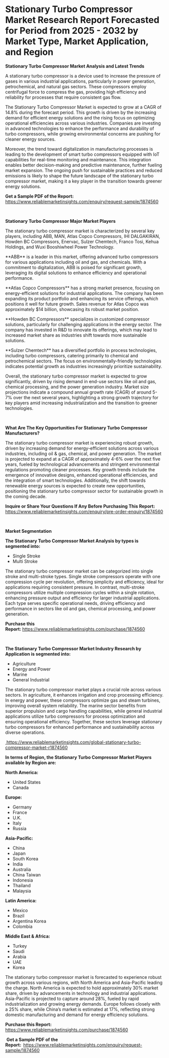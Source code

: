 <p><h1>Stationary Turbo Compressor Market Research Report Forecasted for Period from 2025 -  2032 by Market Type, Market Application, and Region</h1></p><p><strong>Stationary Turbo Compressor Market Analysis and Latest Trends</strong></p>
<p><p>A stationary turbo compressor is a device used to increase the pressure of gases in various industrial applications, particularly in power generation, petrochemical, and natural gas sectors. These compressors employ centrifugal force to compress the gas, providing high efficiency and reliability for processes that require consistent gas flow.</p><p>The Stationary Turbo Compressor Market is expected to grow at a CAGR of 14.8% during the forecast period. This growth is driven by the increasing demand for efficient energy solutions and the rising focus on optimizing operational efficiencies across various industries. Companies are investing in advanced technologies to enhance the performance and durability of turbo compressors, while growing environmental concerns are pushing for cleaner energy sources.</p><p>Moreover, the trend toward digitalization in manufacturing processes is leading to the development of smart turbo compressors equipped with IoT capabilities for real-time monitoring and maintenance. This integration enables better decision-making and predictive maintenance, further fueling market expansion. The ongoing push for sustainable practices and reduced emissions is likely to shape the future landscape of the stationary turbo compressor market, making it a key player in the transition towards greener energy solutions.</p></p>
<p><strong>Get a Sample PDF of the Report:&nbsp;</strong> <a href="https://www.reliablemarketinsights.com/enquiry/request-sample/1874560?utm_campaign=2193&utm_medium=2&utm_source=Github&utm_content=ia&utm_term=12042025&utm_id=stationary-turbo-compressor">https://www.reliablemarketinsights.com/enquiry/request-sample/1874560</a></p>
<p>&nbsp;</p>
<p><strong>Stationary Turbo Compressor Major Market Players</strong></p>
<p><p>The stationary turbo compressor market is characterized by several key players, including ABB, MAN, Atlas Copco Compressors, IHI DALGAKIRAN, Howden BC Compressors, Enervac, Sulzer Chemtech, Franco Tosi, Kehua Holdings, and Wuxi Booshiwheel Power Technology. </p><p>**ABB** is a leader in this market, offering advanced turbo compressors for various applications including oil and gas, and chemicals. With a commitment to digitalization, ABB is poised for significant growth, leveraging its digital solutions to enhance efficiency and operational performance. </p><p>**Atlas Copco Compressors** has a strong market presence, focusing on energy-efficient solutions for industrial applications. The company has been expanding its product portfolio and enhancing its service offerings, which positions it well for future growth. Sales revenue for Atlas Copco was approximately $14 billion, showcasing its robust market position.</p><p>**Howden BC Compressors** specializes in customized compressor solutions, particularly for challenging applications in the energy sector. The company has invested in R&D to innovate its offerings, which may lead to increased market share as industries shift towards more sustainable solutions.</p><p>**Sulzer Chemtech** has a diversified portfolio in process technologies, including turbo compressors, catering primarily to chemical and petrochemical sectors. The focus on environmentally-friendly technologies indicates potential growth as industries increasingly prioritize sustainability.</p><p>Overall, the stationary turbo compressor market is expected to grow significantly, driven by rising demand in end-use sectors like oil and gas, chemical processing, and the power generation industry. Market size projections indicate a compound annual growth rate (CAGR) of around 5-7% over the next several years, highlighting a strong growth trajectory for key players amid increasing industrialization and the transition to greener technologies.</p></p>
<p>&nbsp;</p>
<p><strong>What Are The Key Opportunities For Stationary Turbo Compressor Manufacturers?</strong></p>
<p><p>The stationary turbo compressor market is experiencing robust growth, driven by increasing demand for energy-efficient solutions across various industries, including oil & gas, chemical, and power generation. The market is projected to expand at a CAGR of approximately 4-6% over the next five years, fueled by technological advancements and stringent environmental regulations promoting cleaner processes. Key growth trends include the emergence of innovative designs, enhanced operational efficiencies, and the integration of smart technologies. Additionally, the shift towards renewable energy sources is expected to create new opportunities, positioning the stationary turbo compressor sector for sustainable growth in the coming decade.</p></p>
<p><strong>Inquire or Share Your Questions If Any Before Purchasing This Report:</strong> <a href="https://www.reliablemarketinsights.com/enquiry/pre-order-enquiry/1874560?utm_campaign=2193&utm_medium=2&utm_source=Github&utm_content=ia&utm_term=12042025&utm_id=stationary-turbo-compressor">https://www.reliablemarketinsights.com/enquiry/pre-order-enquiry/1874560</a></p>
<p>&nbsp;</p>
<p><strong>Market Segmentation</strong></p>
<p><strong>The Stationary Turbo Compressor Market Analysis by types is segmented into:</strong></p>
<p><ul><li>Single Stroke</li><li>Multi Stroke</li></ul></p>
<p><p>The stationary turbo compressor market can be categorized into single stroke and multi-stroke types. Single stroke compressors operate with one compression cycle per revolution, offering simplicity and efficiency, ideal for applications requiring consistent pressure. In contrast, multi-stroke compressors utilize multiple compression cycles within a single rotation, enhancing pressure output and efficiency for larger industrial applications. Each type serves specific operational needs, driving efficiency and performance in sectors like oil and gas, chemical processing, and power generation.</p></p>
<p><strong>Purchase this Report:&nbsp;</strong><a href="https://www.reliablemarketinsights.com/purchase/1874560?utm_campaign=2193&utm_medium=2&utm_source=Github&utm_content=ia&utm_term=12042025&utm_id=stationary-turbo-compressor">https://www.reliablemarketinsights.com/purchase/1874560</a></p>
<p>&nbsp;</p>
<p><strong>The Stationary Turbo Compressor Market Industry Research by Application is segmented into:</strong></p>
<p><ul><li>Agriculture</li><li>Energy and Power</li><li>Marine</li><li>General Industrial</li></ul></p>
<p><p>The stationary turbo compressor market plays a crucial role across various sectors. In agriculture, it enhances irrigation and crop processing efficiency. In energy and power, these compressors optimize gas and steam turbines, improving overall system reliability. The marine sector benefits from superior propulsion and cargo handling capabilities, while general industrial applications utilize turbo compressors for process optimization and ensuring operational efficiency. Together, these sectors leverage stationary turbo compressors for enhanced performance and sustainability across diverse operations.</p></p>
<p><a href="https://www.reliablemarketinsights.com/global-stationary-turbo-compressor-market-r1874560?utm_campaign=2193&utm_medium=2&utm_source=Github&utm_content=ia&utm_term=12042025&utm_id=stationary-turbo-compressor">&nbsp;https://www.reliablemarketinsights.com/global-stationary-turbo-compressor-market-r1874560</a></p>
<p><strong>In terms of Region, the Stationary Turbo Compressor Market Players available by Region are:</strong></p>
<p>
    <p> <strong> North America: </strong>
        <ul>
            <li>United States</li>
            <li>Canada</li>
        </ul>
        </p> 
    <p> <strong> Europe: </strong>
        <ul>
            <li>Germany</li>
            <li>France</li>
            <li>U.K.</li>
            <li>Italy</li>
            <li>Russia</li>
        </ul>
        </p> 
    <p> <strong> Asia-Pacific: </strong>
        <ul>
            <li>China</li>
            <li>Japan</li>
            <li>South Korea</li>
            <li>India</li>
            <li>Australia</li>
            <li>China Taiwan</li>
            <li>Indonesia</li>
            <li>Thailand</li>
            <li>Malaysia</li>
        </ul>
        </p> 
    <p> <strong> Latin America: </strong>
        <ul>
            <li>Mexico</li>
            <li>Brazil</li>
            <li>Argentina Korea</li>
            <li>Colombia</li>
        </ul>
        </p> 
    <p> <strong> Middle East & Africa: </strong>
        <ul>
            <li>Turkey</li>
            <li>Saudi</li>
            <li>Arabia</li>
            <li>UAE</li>
            <li>Korea</li>
        </ul>
    </p>
    </p>
<p><p>The stationary turbo compressor market is forecasted to experience robust growth across various regions, with North America and Asia-Pacific leading the charge. North America is expected to hold approximately 30% market share, driven by advancements in technology and industrial applications. Asia-Pacific is projected to capture around 28%, fueled by rapid industrialization and growing energy demands. Europe follows closely with a 25% share, while China’s market is estimated at 17%, reflecting strong domestic manufacturing and demand for energy efficiency solutions.</p></p>
<p><strong>Purchase this Report: </strong><a href="https://www.reliablemarketinsights.com/purchase/1874560?utm_campaign=2193&utm_medium=2&utm_source=Github&utm_content=ia&utm_term=12042025&utm_id=stationary-turbo-compressor">https://www.reliablemarketinsights.com/purchase/1874560</a></p>
<p>&nbsp;<strong>Get a Sample PDF of the Report:&nbsp;&nbsp;</strong><a href="https://www.reliablemarketinsights.com/enquiry/request-sample/1874560?utm_campaign=2193&utm_medium=2&utm_source=Github&utm_content=ia&utm_term=12042025&utm_id=stationary-turbo-compressor">https://www.reliablemarketinsights.com/enquiry/request-sample/1874560</a></p>
<p><strong></strong></p>
<p><p></p><p></p><p></p></p>